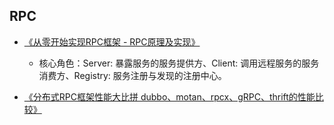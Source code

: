 ## RPC

* [《从零开始实现RPC框架 - RPC原理及实现》](https://blog.csdn.net/top_code/article/details/54615853)

  * 核心角色：Server: 暴露服务的服务提供方、Client: 调用远程服务的服务消费方、Registry: 服务注册与发现的注册中心。

* [《分布式RPC框架性能大比拼 dubbo、motan、rpcx、gRPC、thrift的性能比较》](https://blog.csdn.net/testcs_dn/article/details/78050590)



